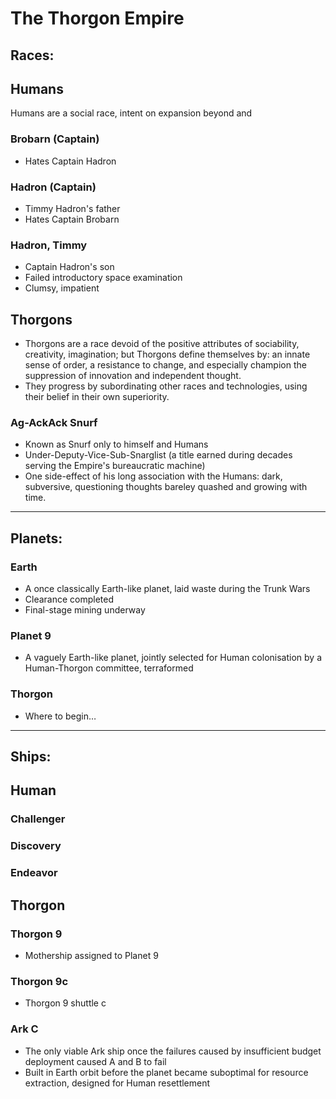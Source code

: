 # The Thorgon Empire

## Races:

## Humans
Humans are a social race, intent on expansion beyond and 

### Brobarn (Captain)
* Hates Captain Hadron
### Hadron (Captain)
* Timmy Hadron's father
* Hates Captain Brobarn
### Hadron, Timmy
* Captain Hadron's son
* Failed introductory space examination
* Clumsy, impatient

## Thorgons
* Thorgons are a race devoid of the positive attributes of sociability, creativity, imagination; but Thorgons define themselves by: an innate sense of order, a resistance to change, and especially champion the suppression of innovation and independent thought.
* They progress by subordinating other races and technologies, using their belief in their own superiority.

### Ag-AckAck Snurf
* Known as Snurf only to himself and Humans
* Under-Deputy-Vice-Sub-Snarglist (a title earned during decades serving the Empire's bureaucratic machine)
* One side-effect of his long association with the Humans: dark, subversive, questioning thoughts bareley quashed and growing with time.

---

## Planets:

### Earth
* A once classically Earth-like planet, laid waste during the Trunk Wars
* Clearance completed
* Final-stage mining underway
### Planet 9
* A vaguely Earth-like planet, jointly selected for Human colonisation by a Human-Thorgon committee, terraformed
### Thorgon
* Where to begin…

---

## Ships:

## Human
### Challenger
### Discovery
### Endeavor

## Thorgon
### Thorgon 9
* Mothership assigned to Planet 9
### Thorgon 9c
* Thorgon 9 shuttle c
### Ark C
* The only viable Ark ship once the failures caused by insufficient budget deployment caused A and B to fail
* Built in Earth orbit before the planet became suboptimal for resource extraction, designed for Human resettlement

